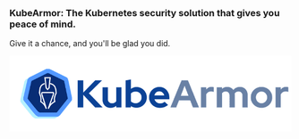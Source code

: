 
<br>

### KubeArmor: The Kubernetes security solution that gives you peace of mind.

Give it a chance, and you'll be glad you did.

![Scan results](./kubearmor-logo.png)
